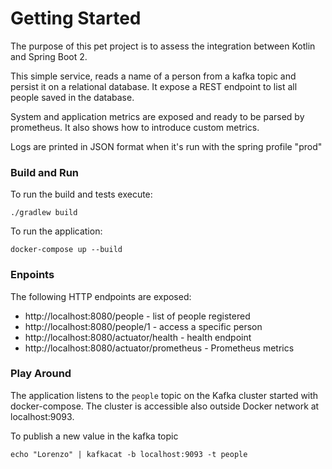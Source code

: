 # Getting Started

The purpose of this pet project is to assess the integration between Kotlin and Spring Boot 2.

This simple service, reads a name of a person from a kafka topic and persist it on a relational database. 
It expose a REST endpoint to list all people saved in the database. 

System and application metrics are exposed and ready to be parsed by prometheus. It also shows how to introduce custom metrics.

Logs are printed in JSON format when it's run with the spring profile "prod"

### Build and Run 

To run the build and tests execute:

`./gradlew build`

To run the application:

`docker-compose up --build`

### Enpoints

The following HTTP endpoints are exposed:

* http://localhost:8080/people - list of people registered 
* http://localhost:8080/people/1 - access a specific person
* http://localhost:8080/actuator/health - health endpoint
* http://localhost:8080/actuator/prometheus - Prometheus metrics

### Play Around

The application listens to the `people` topic on the Kafka cluster started with docker-compose. The cluster is accessible also outside Docker network at localhost:9093.

To publish a new value in the kafka topic 

`echo "Lorenzo" | kafkacat -b localhost:9093 -t people`
